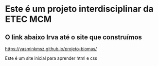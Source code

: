 # Este é um projeto interdisciplinar da ETEC MCM

## O link abaixo lrva até o site que construímos

https://yasminkmsz.github.io/projeto-biomas/

Este é um site inicial para aprender html e css
